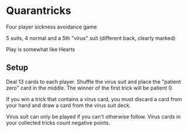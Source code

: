 # Quarantricks

Four player sickness avoidance game

5 suits, 4 normal and a 5th "virus" suit (different back, clearly marked)

Play is somewhat like Hearts

## Setup

Deal 13 cards to each player. Shuffle the virus suit and place the "patient zero" card in the middle. The winner of the first trick will be patient 0.

If you win a trick that contains a virus card, you must discard a card from your hand and draw a card from the virus suit deck.

Virus suit can only be played if you can't otherwise follow. Virus cards in your collected tricks count negative points.

